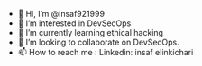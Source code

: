 - 👋 Hi, I’m @insaf921999
- 👀 I’m interested in DevSecOps
- 🌱 I’m currently learning ethical hacking 
- 💞️ I’m looking to collaborate on DevSecOps.
- 📫 How to reach me : Linkedin: insaf elinkichari 

<!---
insaf921999/insaf921999 is a ✨ special ✨ repository because its `README.md` (this file) appears on your GitHub profile.
You can click the Preview link to take a look at your changes.
--->

